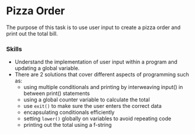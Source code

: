 # Pizza Order
The purpose of this task is to use user input to create a pizza order and print out the total bill.

### Skills
- Understand the implementation of user input within a program and updating a global variable.
- There are 2 solutions that cover different aspects of programming such as:
  - using multiple conditionals and printing by interweaving input() in between print() statements
  - using a global counter variable to calculate the total
  - use `exit()` to make sure the user enters the correct data
  - encapsulating conditionals efficiently
  - setting `lower()` globally on variables to avoid repeating code
  - printing out the total using a f-string
